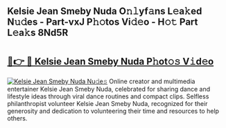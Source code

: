 ## Kelsie Jean Smeby Nuda O𝚗𝚕yf𝚊ns L𝚎a𝚔ed N𝚞𝚍es - Part-vxJ P𝚑𝚘tos Vi𝚍𝚎o - H𝚘𝚝 Part L𝚎a𝚔s 8Nd5R

# <h2><a href="http://kfdg7j0.oniu.top/?m=Kelsie+Jean+Smeby+Nuda">🔗👉 🔴 Kelsie Jean Smeby Nuda P𝚑ot𝚘𝚜 V𝚒d𝚎o</a></h2>

[![Kelsie Jean Smeby Nuda Nu𝚍e𝚜](https://i.imgur.com/0qMVB7G.gif)](http://kfdg7j0.oniu.top/?m=Kelsie+Jean+Smeby+Nuda)
Online creator and multimedia entertainer Kelsie Jean Smeby Nuda, celebrated for sharing dance and lifestyle ideas through viral dance routines and compact clips. Selfless philanthropist volunteer Kelsie Jean Smeby Nuda, recognized for their generosity and dedication to volunteering their time and resources to help others.  
